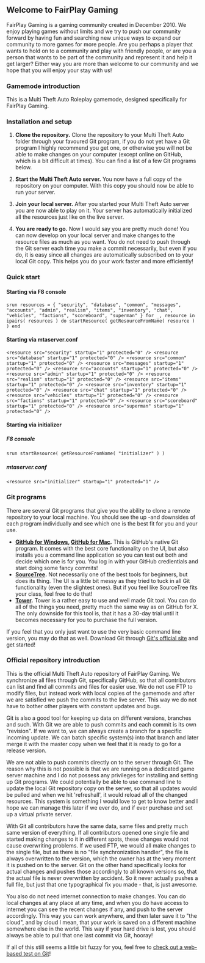## Welcome to FairPlay Gaming

FairPlay Gaming is a gaming community created in December 2010. We enjoy playing games without limits and we try to push our community forward by having fun and searching new unique ways to expand our community to more games for more people. Are you perhaps a player that wants to hold on to a community and play with friendly people, or are you a person that wants to be part of the community and represent it and help it get larger? Either way you are more than welcome to our community and we hope that you will enjoy your stay with us!

### Gamemode introduction

This is a Multi Theft Auto Roleplay gamemode, designed specifically for FairPlay Gaming.

### Installation and setup

1. **Clone the repository.** Clone the repository to your Multi Theft Auto folder through your favoured Git program, if you do not yet have a Git program I highly recommend you get one, or otherwise you will not be able to make changes on your computer (except online on GitHub, which is a bit difficult at times). You can find a list of a few Git programs below.

2. **Start the Multi Theft Auto server.** You now have a full copy of the repository on your computer. With this copy you should now be able to run your server.

3. **Join your local server.** After you started your Multi Theft Auto server you are now able to play on it. Your server has automatically initialized all the resources just like on the live server.

4. **You are ready to go.** Now I would say you are pretty much done! You can now develop on your local server and make changes to the resource files as much as you want. You do not need to push through the Git server each time you make a commit necessarily, but even if you do, it is easy since all changes are automatically subscribed on to your local Git copy. This helps you do your work faster and more efficiently!

### Quick start

#### Starting via F8 console

`srun resources = { "security", "database", "common", "messages", "accounts", "admin", "realism", "items", "inventory", "chat", "vehicles", "factions", "scoreboard", "superman" } for _, resource in ipairs( resources ) do startResource( getResourceFromName( resource ) ) end`

#### Starting via mtaserver.conf

`<resource src="security" startup="1" protected="0" />
<resource src="database" startup="1" protected="0" />
<resource src="common" startup="1" protected="0" />
<resource src="messages" startup="1" protected="0" />
<resource src="accounts" startup="1" protected="0" />
<resource src="admin" startup="1" protected="0" />
<resource src="realism" startup="1" protected="0" />
<resource src="items" startup="1" protected="0" />
<resource src="inventory" startup="1" protected="0" />
<resource src="chat" startup="1" protected="0" />
<resource src="vehicles" startup="1" protected="0" />
<resource src="factions" startup="1" protected="0" />
<resource src="scoreboard" startup="1" protected="0" />
<resource src="superman" startup="1" protected="0" />`

#### Starting via **initializer**

##### F8 console
`srun startResource( getResourceFromName( "initializer" ) )`

##### mtaserver.conf
`<resource src="initializer" startup="1" protected="1" />`

### Git programs

There are several Git programs that give you the ability to clone a remote repository to your local machine. You should see the up -and downsides of each program individually and see which one is the best fit for you and your use.

* **[GitHub for Windows](https://windows.github.com/), [GitHub for Mac](https://mac.github.com/).** This is GitHub's native Git program. It comes with the best core functionality on the UI, but also installs you a command line application so you can test out both and decide which one is for you. You log in with your GitHub credientials and start doing some fancy commits!
* **[SourceTree](http://www.sourcetreeapp.com/).** Not necessarily one of the best tools for beginners, but does its thing. The UI is a little bit messy as they tried to tuck in all Git functionality (even the slightest ones). But if you feel like SourceTree fits your class, feel free to do that!
* **[Tower](http://www.git-tower.com/).** Tower is a rather easy to use and well made Git tool. You can do all of the things you need, pretty much the same way as on GitHub for X. The only downside for this tool is, that it has a 30-day trial until it becomes necessary for you to purchase the full version.

If you feel that you only just want to use the very basic command line version, you may do that as well. Download Git through [Git's official site](http://git-scm.com/) and get started!

### Official repository introduction

This is the official Multi Theft Auto repository of FairPlay Gaming. We synchronize all files through Git, specifically GitHub, so that all contributors can list and find all commits and files for easier use. We do not use FTP to modify files, but instead work with local copies of the gamemode and after we are satisfied we push the commits to the live server. This way we do not have to bother other players with constant updates and bugs.

Git is also a good tool for keeping up data on different versions, branches and such. With Git we are able to push commits and each commit is its own "revision". If we want to, we can always create a branch for a specific incoming update. We can batch specific system(s) into that branch and later merge it with the master copy when we feel that it is ready to go for a release version.

We are not able to push commits directly on to the server through Git. The reason why this is not possible is that we are running on a dedicated game server machine and I do not possess any privileges for installing and setting up Git programs. We could potentially be able to use command line to update the local Git repository copy on the server, so that all updates would be pulled and when we hit 'refreshall', it would reload all of the changed resources. This system is something I would love to get to know better and I hope we can manage this later if we ever do, and if ever purchase and set up a virtual private server.

With Git all contributors have the same data, same files and pretty much same version of everything. If all contributors opened one single file and started making changes to it in different spots, these changes would not cause overwriting problems. If we used FTP, we would all make changes to the single file, but as there is no "file synchronization handler", the file is always overwritten to the version, which the owner has at the very moment it is pushed on to the server. Git on the other hand specifically looks for actual changes and pushes those accordingly to all known versions so, that the actual file is never overwritten by accident. So it never actually pushes a full file, but just that one typographical fix you made - that, is just awesome.

You also do not need internet connection to make changes. You can do local changes at any place at any time, and when you do have access to internet you can see the recent changes if any, and push to the server accordingly. This way you can work anywhere, and then later save it to "the cloud", and by cloud I mean, that your work is saved on a different machine somewhere else in the world. This way if your hard drive is lost, you should always be able to pull that one last commit via Git, hooray!

If all of this still seems a little bit fuzzy for you, feel free to [check out a web-based test on Git](https://try.github.io/)!

